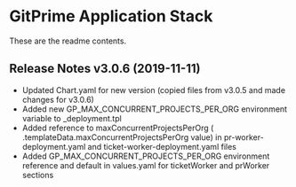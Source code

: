 # GitPrime Application Stack

These are the readme contents.

## Release Notes v3.0.6 (2019-11-11)
 * Updated Chart.yaml for new version (copied files from v3.0.5 and made changes for v3.0.6)
 * Added new GP_MAX_CONCURRENT_PROJECTS_PER_ORG environment variable to _deployment.tpl
 * Added reference to maxConcurrentProjectsPerOrg ( .templateData.maxConcurrentProjectsPerOrg value) in pr-worker-deployment.yaml and ticket-worker-deployment.yaml files
 * Added GP_MAX_CONCURRENT_PROJECTS_PER_ORG environment reference and default in values.yaml for ticketWorker and prWorker sections
